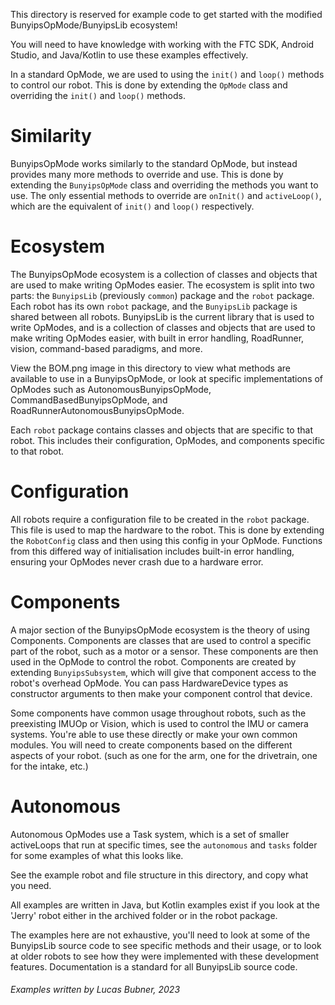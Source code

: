 This directory is reserved for example code to get started with the modified
BunyipsOpMode/BunyipsLib
ecosystem!

You will need to have knowledge with working with the FTC SDK, Android Studio, and Java/Kotlin to
use these examples effectively.

In a standard OpMode, we are used to using the `init()` and `loop()` methods to control our robot.
This is done by extending the `OpMode` class and overriding the `init()` and `loop()` methods.

# Similarity

BunyipsOpMode works similarly to the standard OpMode, but instead provides many more methods to
override and use. This is done by extending the `BunyipsOpMode` class and overriding the methods
you want to use. The only essential methods to override are `onInit()` and `activeLoop()`, which are
the equivalent of `init()` and `loop()` respectively.

# Ecosystem

The BunyipsOpMode ecosystem is a collection of classes and objects that are used to make writing
OpModes easier. The ecosystem is split into two parts: the `BunyipsLib` (previously `common`)
package and the `robot` package.
Each robot has its own `robot` package, and the `BunyipsLib` package is shared between all robots.
BunyipsLib is the current library that is used to write OpModes, and is a collection of classes and
objects that are used to make writing OpModes easier, with built in error handling, RoadRunner,
vision, command-based paradigms, and more.

View the BOM.png image in this directory to view what methods are available to use in a
BunyipsOpMode, or look at specific implementations of OpModes such as AutonomousBunyipsOpMode,
CommandBasedBunyipsOpMode,
and RoadRunnerAutonomousBunyipsOpMode.

Each `robot` package contains classes and objects that are specific to that robot. This includes
their configuration, OpModes, and components specific to that robot.

# Configuration

All robots require a configuration file to be created in the `robot` package. This file is used to
map the hardware to the robot. This is done by extending the `RobotConfig` class and then using
this config in your OpMode. Functions from this differed way of initialisation includes built-in
error handling, ensuring your OpModes never crash due to a hardware error.

# Components

A major section of the BunyipsOpMode ecosystem is the theory of using Components. Components are
classes that are used to control a specific part of the robot, such as a motor or a sensor. These
components are then used in the OpMode to control the robot. Components are created by extending
`BunyipsSubsystem`, which will give that component access to the robot's overhead OpMode. You can
pass HardwareDevice types as constructor arguments to then make your component control that device.

Some components have common usage throughout robots, such as the preexisting IMUOp or Vision, which
is used to
control the IMU or camera systems. You're able to use these directly or make your own common
modules.
You will need to create components based on the different aspects of your robot.
(such as one for the arm, one for the drivetrain, one for the intake, etc.)

# Autonomous

Autonomous OpModes use a Task system, which is a set of smaller activeLoops that run at specific
times,
see the `autonomous` and `tasks` folder for some examples of what this looks like.

See the example robot and file structure in this directory, and copy what you need.

All examples are written in Java, but Kotlin examples exist if you look at the 'Jerry' robot
either in the archived folder or in the robot package.

The examples here are not exhaustive, you'll need to look at some of the BunyipsLib source code to
see
specific methods and their usage, or to look at older robots to see how they were implemented with
these development features. Documentation is a standard for all BunyipsLib source code.

###### Examples written by Lucas Bubner, 2023
